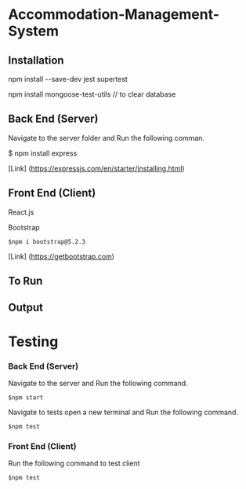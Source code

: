 # Accommodation-Management-System




## Installation

npm install --save-dev jest supertest

npm install mongoose-test-utils // to clear database 

## Back End (Server)

Navigate to the server folder and Run the following comman.

<a> $ npm install express </a>

[Link]
(https://expressjs.com/en/starter/installing.html)

## Front End (Client)

React.js

Bootstrap

```
$npm i bootstrap@5.2.3
```

[Link]
(https://getbootstrap.com)






## To Run


## Output



Testing
========

### Back End (Server)

Navigate to the server and Run the following command.

```
$npm start 
```

Navigate to tests open a new terminal and Run the following command.

```
$npm test
```

### Front End (Client) 

Run the following command to test client

```
$npm test
```